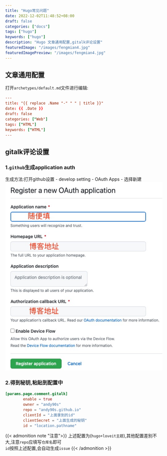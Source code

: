 ```yaml
---
title: "Hugo常见问题"
date: 2022-12-02T11:48:52+08:00
draft: false
categories: ["docs"]
tags: ["hugo"]
keywords: ["hugo"]
description: "Hugo 文章通用配置,gitalk评论设置"
featuredImage: "/images/fengmian4.jpg"
featuredImagePreview: "/images/fengmian4.jpg"
---
```

<!--more-->

## 文章通用配置
打开`archetypes/default.md`文件进行编辑:
```toml
---
title: "{{ replace .Name "-" " " | title }}"
date: {{ .Date }}
draft: false 
categories: ["Web"]
tags: ["HTML"]
keywords: ["HTML"]
---
```


## gitalk评论设置
### 1.`github`生成application auth 
生成方法:打开github设置 - develop setting - OAuth Apps - 选择新建
![新建OAuth](https://raw.githubusercontent.com/andy90s/blog-image/master/blog/images/271669958429_.pic.jpg "新建OAuth")

### 2.得到秘钥,粘贴到配置中
```toml
[params.page.comment.gitalk]
        enable = true
        owner = "andy90s"
        repo = "andy90s.github.io"
        clientId = "上面拿到的id"
        clientSecret = "上面生成的秘钥"
        id = "location.pathname"
```
{{< admonition note "注意">}}
上述配置为(`hugo+loveit主题`),其他配置差别不大,注意`repo`应填写`仓库名`即可     
`id`按照上述配置,会自动生成`issue`
{{< /admonition >}}
